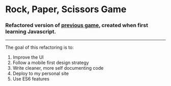 # Rock, Paper, Scissors Game

### Refactored version of [previous game](https://github.com/htder/Rock-Paper-Scissors), created when first learning Javascript.

--- 
The goal of this refactoring is to:
1. Improve the UI 
2. Follow a mobile first design strategy
3. Write cleaner, more self documenting code 
4. Deploy to my personal site
5. Use ES6 features

